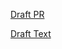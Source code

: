 [Draft PR](https://github.com/vmware-tanzu/cartographer/pull/73)

[Draft Text](https://github.com/vmware-tanzu/cartographer/blob/rfc-0006-replacing-sources-index/rfc/rfc-0006-replacing-sources-index.md)
